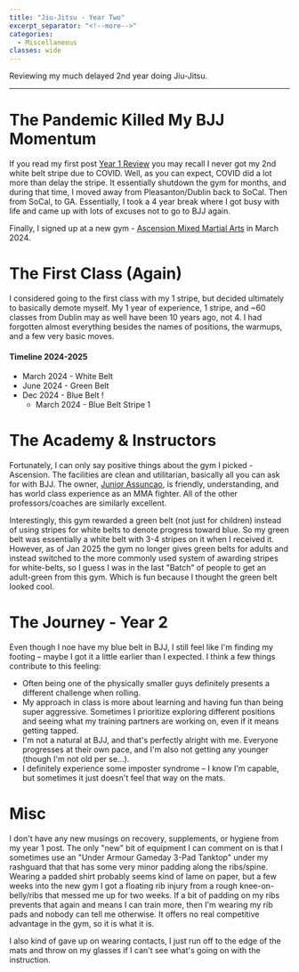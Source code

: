 ```yaml
---
title: "Jiu-Jitsu - Year Two"
excerpt_separator: "<!--more-->"
categories:
  - Miscellaneous
classes: wide
---
```

Reviewing my much delayed 2nd year doing Jiu-Jitsu.

<!--more-->

---
# The Pandemic Killed My BJJ Momentum
If you read my first post [Year 1 Review](https://brendanhiggins.dev/miscellaneous/BJJ/) you may recall I never got my 2nd white belt stripe due to COVID. Well, as you can expect, COVID did a lot more than delay the stripe. It essentially shutdown the gym for months, and during that time, I moved away from Pleasanton/Dublin back to SoCal. Then from SoCal, to GA. Essentially, I took a 4 year break where I got busy with life and came up with lots of excuses not to go to BJJ again.

Finally, I signed up at a new gym - [Ascension Mixed Martial Arts](https://ascensionmma.com/) in March 2024.

# The First Class (Again)
I considered going to the first class with my 1 stripe, but decided ultimately to basically demote myself. My 1 year of experience, 1 stripe, and ~60 classes from Dublin may as well have been 10 years ago, not 4. I had forgotten almost everything besides the names of positions, the warmups, and a few very basic moves. 

#### Timeline 2024-2025
* March 2024 - White Belt 
* June 2024 - Green Belt
* Dec 2024 - Blue Belt ! 
  * March 2024 - Blue Belt Stripe 1

# The Academy & Instructors
Fortunately, I can only say positive things about the gym I picked - Ascension. The facilities are clean and utilitarian, basically all you can ask for with BJJ. The owner, [Junior Assuncao](https://en.wikipedia.org/wiki/J%C3%BAnior_Assun%C3%A7%C3%A3o), is friendly, understanding, and has world class experience as an MMA fighter. All of the other professors/coaches are similarly excellent. 

Interestingly, this gym rewarded a green belt (not just for children) instead of using stripes for white belts to denote progress toward blue. So my green belt was essentially a white belt with 3-4 stripes on it when I received it. However, as of Jan 2025 the gym no longer gives green belts for adults and instead switched to the more commonly used system of awarding stripes for white-belts, so I guess I was in the last "Batch" of people to get an adult-green from this gym. Which is fun because I thought the green belt looked cool.

# The Journey - Year 2
Even though I noe have my blue belt in BJJ, I still feel like I'm finding my footing – maybe I got it a little earlier than I expected. I think a few things contribute to this feeling:

* Often being one of the physically smaller guys definitely presents a different challenge when rolling.
* My approach in class is more about learning and having fun than being super aggressive. Sometimes I prioritize exploring different positions and seeing what my training partners are working on, even if it means getting tapped.
* I'm not a natural at BJJ, and that's perfectly alright with me. Everyone progresses at their own pace, and I'm also not getting any younger (though I'm not old per se...).
* I definitely experience some imposter syndrome – I know I'm capable, but sometimes it just doesn't feel that way on the mats.

# Misc
I don't have any new musings on recovery, supplements, or hygiene from my year 1 post. The only "new" bit of equipment I can comment on is that I sometimes use an "Under Armour Gameday 3-Pad Tanktop" under my rashguard that that has some very minor padding along the ribs/spine. Wearing a padded shirt probably seems kind of lame on paper, but a few weeks into the new gym I got a floating rib injury from a rough knee-on-belly/ribs that messed me up for two weeks. If a bit of padding on my ribs prevents that again and means I can train more, then I'm wearing my rib pads and nobody can tell me otherwise. It offers no real competitive advantage in the gym, so it is what it is.

I also kind of gave up on wearing contacts, I just run off to the edge of the mats and throw on my glasses if I can't see what's going on with the instruction.